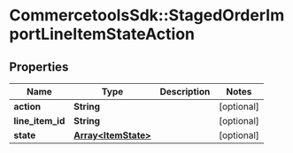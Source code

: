 # CommercetoolsSdk::StagedOrderImportLineItemStateAction

## Properties
Name | Type | Description | Notes
------------ | ------------- | ------------- | -------------
**action** | **String** |  | [optional] 
**line_item_id** | **String** |  | [optional] 
**state** | [**Array&lt;ItemState&gt;**](ItemState.md) |  | [optional] 

